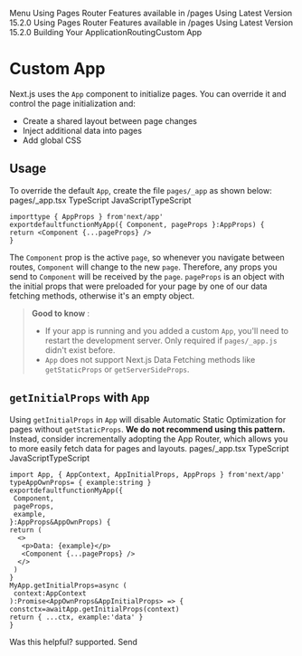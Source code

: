 Menu
Using Pages Router
Features available in /pages
Using Latest Version
15.2.0
Using Pages Router
Features available in /pages
Using Latest Version
15.2.0
Building Your ApplicationRoutingCustom App
# Custom App
Next.js uses the `App` component to initialize pages. You can override it and control the page initialization and:
  * Create a shared layout between page changes
  * Inject additional data into pages
  * Add global CSS


## Usage
To override the default `App`, create the file `pages/_app` as shown below:
pages/_app.tsx
TypeScript
JavaScriptTypeScript
```
importtype { AppProps } from'next/app'
exportdefaultfunctionMyApp({ Component, pageProps }:AppProps) {
return <Component {...pageProps} />
}
```

The `Component` prop is the active `page`, so whenever you navigate between routes, `Component` will change to the new `page`. Therefore, any props you send to `Component` will be received by the `page`.
`pageProps` is an object with the initial props that were preloaded for your page by one of our data fetching methods, otherwise it's an empty object.
> **Good to know** :
>   * If your app is running and you added a custom `App`, you'll need to restart the development server. Only required if `pages/_app.js` didn't exist before.
>   * `App` does not support Next.js Data Fetching methods like `getStaticProps` or `getServerSideProps`.
> 

## `getInitialProps` with `App`
Using `getInitialProps` in `App` will disable Automatic Static Optimization for pages without `getStaticProps`.
**We do not recommend using this pattern.** Instead, consider incrementally adopting the App Router, which allows you to more easily fetch data for pages and layouts.
pages/_app.tsx
TypeScript
JavaScriptTypeScript
```
import App, { AppContext, AppInitialProps, AppProps } from'next/app'
typeAppOwnProps= { example:string }
exportdefaultfunctionMyApp({
 Component,
 pageProps,
 example,
}:AppProps&AppOwnProps) {
return (
  <>
   <p>Data: {example}</p>
   <Component {...pageProps} />
  </>
 )
}
MyApp.getInitialProps=async (
 context:AppContext
):Promise<AppOwnProps&AppInitialProps> => {
constctx=awaitApp.getInitialProps(context)
return { ...ctx, example:'data' }
}
```

Was this helpful?
supported.
Send
